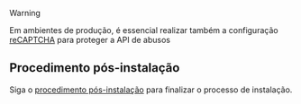 ﻿> [!WARNING]
> Em ambientes de produção, é essencial realizar também a configuração [reCAPTCHA](../configure-recaptcha.md) para proteger a API de abusos

## Procedimento pós-instalação

Siga o [procedimento pós-instalação](../post-install.md) para finalizar o processo de instalação.
